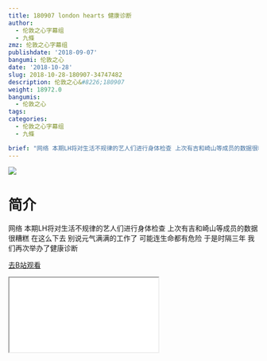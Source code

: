 ```yaml
---
title: 180907 london hearts 健康诊断
author:
  - 伦敦之心字幕组
  - 九條
zmz: 伦敦之心字幕组
publishdate: '2018-09-07'
bangumi: 伦敦之心
date: '2018-10-28'
slug: 2018-10-28-180907-34747482
description: 伦敦之心&#8226;180907
weight: 18972.0
bangumis:
  - 伦敦之心
tags:
categories:
  - 伦敦之心字幕组
  - 九條

brief: "网络 本期LH将对生活不规律的艺人们进行身体检查 上次有吉和崎山等成员的数据很糟糕 在这么下去 别说元气满满的工作了 可能连生命都有危险 于是时隔三年 我们再次举办了健康诊断"
---
```

![](https://i.imgur.com/SUvQmLv.jpg)
# 简介  
网络
本期LH将对生活不规律的艺人们进行身体检查 上次有吉和崎山等成员的数据很糟糕 在这么下去 别说元气满满的工作了 可能连生命都有危险 于是时隔三年 我们再次举办了健康诊断  

[去B站观看](https://www.bilibili.com/video/av34747482/)
<div class ="resp-container"><iframe class="testiframe" src="//player.bilibili.com/player.html?aid=34747482"", scrolling="no", allowfullscreen="true" > </iframe></div> 
